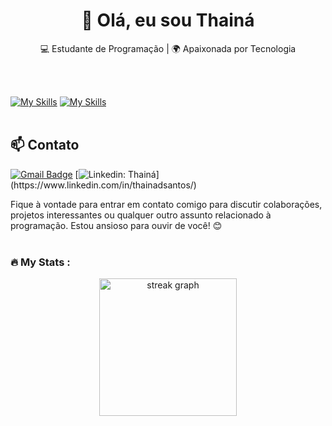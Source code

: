 <h1 align="center">👋 Olá, eu sou Thainá</h1>

<p align="center">
  💻 Estudante de Programação | 🌍 Apaixonada por Tecnologia
</p><br><br>



[![My Skills](https://skillicons.dev/icons?i=javascript,ts)](https://skillicons.dev) [![My Skills](https://skillicons.dev/icons?i=vscode,git,github,tailwind,html,css)](https://skillicons.dev)<br><br>

## 📫 Contato

[![Gmail Badge](https://img.shields.io/badge/-Email-006bed?style=flat-square&logo=Gmail&logoColor=white&link=mailto:{thainados_santos@hotmail.com})](mailto:{SeuEmail})
[![Linkedin: Thainá](https://img.shields.io/badge/-Thainá-blue?style=flat-square&logo=Linkedin&logoColor=white&link=(https://www.linkedin.com/in/thainadsantos/))](https://www.linkedin.com/in/thainadsantos/)


Fique à vontade para entrar em contato comigo para discutir colaborações, projetos interessantes ou qualquer outro assunto relacionado à programação. Estou ansioso para ouvir de você! 😊 <br><br>


<h3 align="left">🔥   My Stats : </h3>

<div align="center">
  <img src="https://streak-stats.demolab.com?user=ThainaSantoss&locale=en&mode=daily&theme=dark&hide_border=false&border_radius=5&order=3" height="220" alt="streak graph"  />
</div>


